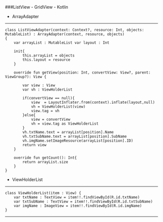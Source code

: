 ###ListView  - GridView - Kotlin

- ArrayAdapter
---
    class ListViewAdapter(context: Context?, resource: Int, objects: MutableList) : ArrayAdapter(context, resource, objects) 
    { 
        var arrayList : MutableList var layout : Int

        init{
            this.arrayList = objects
            this.layout = resource
        }

        override fun getView(position: Int, convertView: View?, parent: ViewGroup?): View {

            var view : View
            var vh : ViewHolderList

            if(convertView == null){
                view  = LayoutInflater.from(context).inflate(layout,null)
                vh = ViewHolderList(view)
                view.tag = vh
            }else{
                view = convertView
                vh = view.tag as ViewHolderList
            }
            vh.txtName.text = arrayList[position].Name
            vh.txtSubName.text = arrayList[position].SubName
            vh.imgName.setImageResource(arrayList[position].ID)
            return view
        }

        override fun getCount(): Int{
            return arrayList.size
        }
    }
- ViewHolderList
---
    class ViewHolderList(item : View) {
        var txtName : TextView = item!!.findViewById(R.id.txtName)
        var txtSubName : TextView = item!!.findViewById(R.id.txtSubName)
        var imgName : ImageView = item!!.findViewById(R.id.imgName)
    }
---
